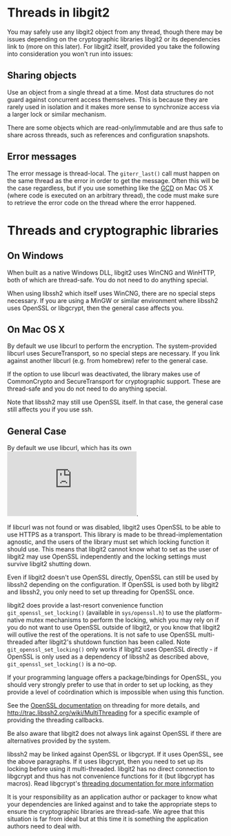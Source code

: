 Threads in libgit2
==================

You may safely use any libgit2 object from any thread, though there
may be issues depending on the cryptographic libraries libgit2 or its
dependencies link to (more on this later). For libgit2 itself,
provided you take the following into consideration you won't run into
issues:

Sharing objects
---------------

Use an object from a single thread at a time. Most data structures do
not guard against concurrent access themselves. This is because they
are rarely used in isolation and it makes more sense to synchronize
access via a larger lock or similar mechanism.

There are some objects which are read-only/immutable and are thus safe
to share across threads, such as references and configuration
snapshots.

Error messages
--------------

The error message is thread-local. The `giterr_last()` call must
happen on the same thread as the error in order to get the
message. Often this will be the case regardless, but if you use
something like the [GCD](http://en.wikipedia.org/wiki/Grand_Central_Dispatch)
on Mac OS X (where code is executed on an arbitrary thread), the code
must make sure to retrieve the error code on the thread where the error
happened.

Threads and cryptographic libraries
=======================================

On Windows
----------

When built as a native Windows DLL, libgit2 uses WinCNG and WinHTTP,
both of which are thread-safe. You do not need to do anything special.

When using libssh2 which itself uses WinCNG, there are no special
steps necessary. If you are using a MinGW or similar environment where
libssh2 uses OpenSSL or libgcrypt, then the general case affects
you.

On Mac OS X
-----------

By default we use libcurl to perform the encryption. The
system-provided libcurl uses SecureTransport, so no special steps are
necessary. If you link against another libcurl (e.g. from homebrew)
refer to the general case.

If the option to use libcurl was deactivated, the library makes use of
CommonCrypto and SecureTransport for cryptographic support. These are
thread-safe and you do not need to do anything special.

Note that libssh2 may still use OpenSSL itself. In that case, the
general case still affects you if you use ssh.

General Case
------------

By default we use libcurl, which has its own ![recommendations for
thread safety](http://curl.haxx.se/libcurl/c/libcurl-tutorial.html#Multi-threading).

If libcurl was not found or was disabled, libgit2 uses OpenSSL to be
able to use HTTPS as a transport. This library is made to be
thread-implementation agnostic, and the users of the library must set
which locking function it should use. This means that libgit2 cannot
know what to set as the user of libgit2 may use OpenSSL independently
and the locking settings must survive libgit2 shutting down.

Even if libgit2 doesn't use OpenSSL directly, OpenSSL can still be used
by libssh2 depending on the configuration.  If OpenSSL is used both by
libgit2 and libssh2, you only need to set up threading for OpenSSL once.

libgit2 does provide a last-resort convenience function
`git_openssl_set_locking()` (available in `sys/openssl.h`) to use the
platform-native mutex mechanisms to perform the locking, which you may
rely on if you do not want to use OpenSSL outside of libgit2, or you
know that libgit2 will outlive the rest of the operations. It is not
safe to use OpenSSL multi-threaded after libgit2's shutdown function
has been called.  Note `git_openssl_set_locking()` only works if
libgit2 uses OpenSSL directly - if OpenSSL is only used as a dependency
of libssh2 as described above, `git_openssl_set_locking()` is a no-op.

If your programming language offers a package/bindings for OpenSSL,
you should very strongly prefer to use that in order to set up
locking, as they provide a level of coördination which is impossible
when using this function.

See the
[OpenSSL documentation](https://www.openssl.org/docs/crypto/threads.html)
on threading for more details, and http://trac.libssh2.org/wiki/MultiThreading
for a specific example of providing the threading callbacks.

Be also aware that libgit2 does not always link against OpenSSL
if there are alternatives provided by the system.

libssh2 may be linked against OpenSSL or libgcrypt. If it uses OpenSSL,
see the above paragraphs. If it uses libgcrypt, then you need to
set up its locking before using it multi-threaded. libgit2 has no
direct connection to libgcrypt and thus has not convenience functions for
it (but libgcrypt has macros). Read libgcrypt's
[threading documentation for more information](http://www.gnupg.org/documentation/manuals/gcrypt/Multi_002dThreading.html)

It is your responsibility as an application author or packager to know
what your dependencies are linked against and to take the appropriate
steps to ensure the cryptographic libraries are thread-safe. We agree
that this situation is far from ideal but at this time it is something
the application authors need to deal with.
